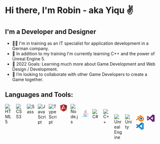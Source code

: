 # Hi there, I'm Robin - aka Yiqu ✌️

## I'm a Developer and Designer
- 👨‍🎓 I'm in training as an IT specialist for application development in a German company.
- 🔎 In addition to my training I'm currently learning C++ and the power of Unreal Engine 5.
- 📅 2022 Goals: Learning much more about Game Development and Web Design / Development.
- 👯 I’m looking to collaborate with other Game Developers to create a Game together.

## Languages and Tools:

<img align="left" alt="HTML5" width="26px" src="https://cdn.jsdelivr.net/gh/devicons/devicon/icons/html5/html5-original.svg" style="padding-right:10px;"/>
<img align="left" alt="CSS3" width="26px" src="https://cdn.jsdelivr.net/gh/devicons/devicon/icons/css3/css3-original.svg" style="padding-right:10px;"/>
<img align="left" alt="Sass" width="26px" src="https://cdn.jsdelivr.net/gh/devicons/devicon/icons/sass/sass-original.svg" style="padding-right:10px;"/>
<img align="left" alt="JavaScript" width="26px" src="https://cdn.jsdelivr.net/gh/devicons/devicon/icons/javascript/javascript-original.svg" style="padding-right:10px;"/>
<img align="left" alt="TypeScript" width="26px" src="https://cdn.jsdelivr.net/gh/devicons/devicon/icons/typescript/typescript-original.svg" style="padding-right:10px;"/>
<img align="left" alt="Angular" width="26px" src="https://github.com/devicons/devicon/blob/v2.15.1/icons/angularjs/angularjs-original.svg" style="padding-right:10px;"/>
<img align="left" alt="Node.js" width="26px" src="https://cdn.jsdelivr.net/gh/devicons/devicon/icons/nodejs/nodejs-original.svg" style="padding-right:10px;" />
<br/>
<img align="left" alt="Java" src="https://github.com/devicons/devicon/blob/v2.15.1/icons/java/java-original.svg" width="26px" style="padding-right:10px;"/>
<img align="left" alt="C#" src="https://cdn.jsdelivr.net/gh/devicons/devicon/icons/csharp/csharp-original.svg" width="26px" style="padding-right:10px;"/>
<img align="left" alt="C++" src="https://cdn.jsdelivr.net/gh/devicons/devicon/icons/cplusplus/cplusplus-original.svg" width="26px" style="padding-right:10px;"/>
<br/>
<img align="left" alt="Unreal Engine" src="https://cdn.jsdelivr.net/gh/devicons/devicon/icons/unrealengine/unrealengine-original.svg" width="26px" style="padding-right:10px;"/>
<img align="left" alt="Unity" src="https://cdn.jsdelivr.net/gh/devicons/devicon/icons/unity/unity-original.svg" width="26px" style="padding-right:10px;"/>
<img align="left" alt="Blender" src="https://github.com/devicons/devicon/blob/v2.15.1/icons/blender/blender-original.svg" width="26px" style="padding-right:10px;"/>
<img align="left" alt="Visual Studio" src="https://github.com/devicons/devicon/blob/v2.15.1/icons/visualstudio/visualstudio-plain.svg" width="26px" style="padding-right:10px;"/>
<img align="left" alt="Visual Studio Code" src="https://github.com/devicons/devicon/blob/v2.15.1/icons/vscode/vscode-original.svg" width="26px" style="padding-right:10px;"/>

